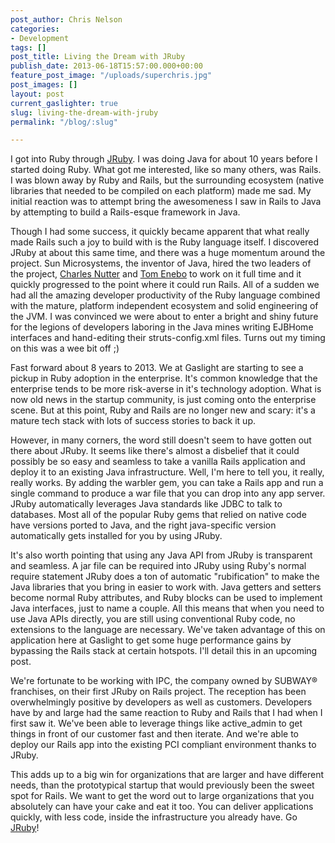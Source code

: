 ```yaml
---
post_author: Chris Nelson
categories:
- Development
tags: []
post_title: Living the Dream with JRuby
publish_date: 2013-06-18T15:57:00.000+00:00
feature_post_image: "/uploads/superchris.jpg"
post_images: []
layout: post
current_gaslighter: true
slug: living-the-dream-with-jruby
permalink: "/blog/:slug"

---
```

I got into Ruby through [JRuby](http://jruby.org/). I was doing Java for about 10 years before I
started doing Ruby. What got me interested, like so many others, was Rails. I
was blown away by Ruby and Rails, but the surrounding ecosystem (native
libraries that needed to be compiled on each platform) made me sad. My initial
reaction was to attempt bring the awesomeness I saw in Rails to Java by
attempting to build a Rails-esque framework in Java.

Though I had some success, it quickly became apparent that what really made
Rails such a joy to build with is the Ruby language itself. I discovered JRuby
at about this same time, and there was a huge momentum around the project. Sun
Microsystems, the inventor of Java, hired the two leaders of the project,
[Charles Nutter](http://blog.headius.com/) and [Tom Enebo](https://github.com/enebo) to work on it full time and it quickly progressed
to the point where it could run Rails. All of a sudden we had all the amazing
developer productivity of the Ruby language combined with the mature, platform
independent ecosystem and solid engineering of the JVM. I was convinced we
were about to enter a bright and shiny future for the legions of developers
laboring in the Java mines writing EJBHome interfaces and hand-editing their
struts-config.xml files. Turns out my timing on this was a wee bit off ;)

Fast forward about 8 years to 2013. We at Gaslight are starting to see a
pickup in Ruby adoption in the enterprise.  It's common knowledge that the
enterprise tends to be more risk-averse in it's technology adoption. What
is now old news in the startup community, is just coming onto the enterprise
scene. But at this point, Ruby and Rails are no longer new and scary: it's
a mature tech stack with lots of success stories to back it up.

However, in many corners, the word still doesn't seem to have gotten
out there about JRuby. It seems like there's almost a disbelief that it could
possibly be so easy and seamless to take a vanilla Rails application and
deploy it to an existing Java infrastructure. Well, I'm here to tell you, it
really, really works. By adding the warbler gem, you can take a Rails app and
run a single command to produce a war file that you can drop into any app
server. JRuby automatically leverages Java standards like JDBC to
talk to databases. Most all of the popular Ruby gems that relied on native code
have versions ported to Java, and the right java-specific version
automatically gets installed for you by using JRuby.

It's also worth pointing that using any Java API from JRuby is transparent and
seamless. A jar file can be required into JRuby using Ruby's normal require
statement JRuby does a ton of automatic "rubification" to make the Java
libraries that you bring in easier to work with. Java getters and setters become
normal Ruby attributes, and Ruby blocks can be used to implement Java interfaces,
just to name a couple. All this means that when you need to use Java APIs
directly, you are still using conventional Ruby code, no extensions to the
language are necessary. We've taken advantage of this on application here at
Gaslight to get some huge performance gains by bypassing the Rails stack at
certain hotspots. I'll detail this in an upcoming post.

We're fortunate to be working with IPC, the company owned by SUBWAY&reg;
franchises, on their first JRuby on Rails project. The reception has been
overwhelmingly positive by developers as well as customers. Developers have
by and large had the same reaction to Ruby and Rails that I had when I first saw it.
We've been able to leverage things like active_admin to get things in front of
our customer fast and then iterate. And we're able to deploy our Rails app
into the existing PCI compliant environment thanks to JRuby.

This adds up to a big win for organizations that are larger and
have different needs, than the prototypical startup that would previously been
the sweet spot for Rails. We want to get the word out to large organizations
that you absolutely can have your cake and eat it too. You can deliver applications
quickly, with less code, inside the infrastructure you already have. Go [JRuby](http://jruby.org)!
